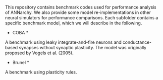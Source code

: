 This repository contains benchmark codes used for performance analysis of ANNarchy. We also provide some model re-implementations in other neural simulators for performance comparisons. Each subfolder contains a specific benchmark model, which we will describe in the following.

* COBA *

A benchmark using leaky integrate-and-fire neurons and conductance-based synapses without synaptic plasticity. The model was originally proposed by Vogels et al. (2005). 

* Brunel *

A benchmark using plasticity rules.
